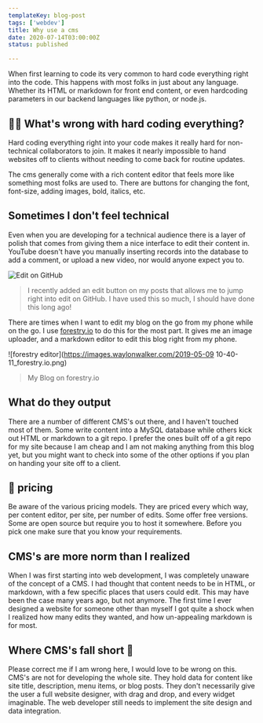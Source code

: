 ```yaml
---
templateKey: blog-post
tags: ['webdev']
title: Why use a cms
date: 2020-07-14T03:00:00Z
status: published

---
```


When first learning to code its very common to hard code everything right into
the code. This happens with most folks in just about any language. Whether its
HTML or markdown for front end content, or even hardcoding parameters in our
backend languages like python, or node.js.

## 🤷‍♀️ What's wrong with hard coding everything?

Hard coding everything right into your code makes it really hard for
non-technical collaborators to join. It makes it nearly impossible to hand
websites off to clients without needing to come back for routine updates.

The cms generally come with a rich content editor that feels more like
something most folks are used to. There are buttons for changing the font,
font-size, adding images, bold, italics, etc.

## Sometimes I don't feel technical

Even when you are developing for a technical audience there is a layer of
polish that comes from giving them a nice interface to edit their content in.
YouTube doesn't have you manually inserting records into the database to add a
comment, or upload a new video, nor would anyone expect you to.

![Edit on GitHub](https://dev-to-uploads.s3.amazonaws.com/i/sgqd23rbbusjpfxqr7bl.PNG)

> I recently added an edit button on my posts that allows me to jump right into
> edit on GitHub.  I have used this so much, I should have done this long ago!

There are times when I want to edit my blog on the go from my phone while on
the go. I use [forestry.io](https://forestry.io) to do this for the most part.
It gives me an image uploader, and a markdown editor to edit this blog right
from my phone.


![forestry editor](https://images.waylonwalker.com/2019-05-09 10-40-11_forestry.io.png)

> My Blog on forestry.io


## What do they output

There are a number of different CMS's out there, and I haven't touched most of
them. Some write content into a MySQL database while others kick out HTML or
markdown to a git repo. I prefer the ones built off of a git repo for my site
because I am cheap and I am not making anything from this blog yet, but you
might want to check into some of the other options if you plan on handing your
site off to a client.

## 🤑 pricing

Be aware of the various pricing models. They are priced every which way, per
content editor, per site, per number of edits. Some offer free versions. Some
are open source but require you to host it somewhere. Before you pick one make
sure that you know your requirements.

## CMS's are more norm than I realized

When I was first starting into web development, I was completely unaware of the
concept of a CMS. I had thought that content needs to be in HTML, or markdown,
with a few specific places that users could edit. This may have been the case
many years ago, but not anymore. The first time I ever designed a website for
someone other than myself I got quite a shock when I realized how many edits
they wanted, and how un-appealing markdown is for most.

## Where CMS's fall short 🍂

Please correct me if I am wrong here, I would love to be wrong on this. CMS's
are not for developing the whole site. They hold data for content like site
title, description, menu items, or blog posts. They don't necessarily give the
user a full website designer, with drag and drop, and every widget imaginable.
The web developer still needs to implement the site design and data
integration.
